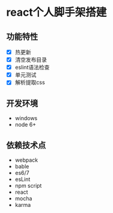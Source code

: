 # react个人脚手架搭建

## 功能特性
- [x] 热更新
- [x] 清空发布目录
- [x] eslint语法检查
- [x] 单元测试
- [x] 解析提取css

## 开发环境
- windows
- node 6+

## 依赖技术点
- webpack
- bable
- es6/7
- esLint
- npm script
- react
- mocha
- karma
